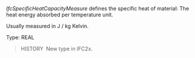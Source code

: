 ﻿_IfcSpecificHeatCapacityMeasure_ defines the specific heat of material: The heat energy absorbed per temperature unit.

Usually measured in J / kg Kelvin.

Type: REAL

> HISTORY&nbsp; New type in IFC2x.
